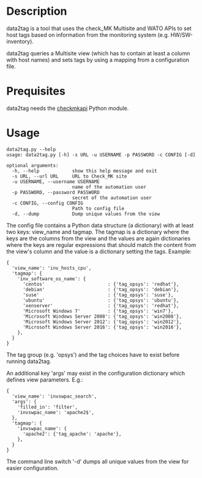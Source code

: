 # Description #

data2tag is a tool that uses the check_MK Multisite and WATO APIs to set host tags based on information from the monitoring system (e.g. HW/SW-inventory).

data2tag queries a Multisite view (which has to contain at least a column with host names) and sets tags by using a mapping from a configuration file.

# Prequisites #

data2tag needs the [checkmkapi](https://github.com/HeinleinSupport/check_mk/tree/master/checkmkapi) Python module.

# Usage #

    data2tag.py --help
	usage: data2tag.py [-h] -s URL -u USERNAME -p PASSWORD -c CONFIG [-d]
    
    optional arguments:
	  -h, --help            show this help message and exit
	  -s URL, --url URL     URL to Check_MK site
      -u USERNAME, --username USERNAME
                            name of the automation user
      -p PASSWORD, --password PASSWORD
                            secret of the automation user
      -c CONFIG, --config CONFIG
                            Path to config file
      -d, --dump            Dump unique values from the view

The config file contains a Python data structure (a dictionary) with at least two keys: view_name and tagmap. The tagmap is a dictionary where the keys are the columns from the view and the values are again dictionaries where the keys are regular expressions that should match the content from the view's column and the value is a dictionary setting the tags. Example:

    {
      'view_name': 'inv_hosts_cpu',
      'tagmap': {
        'inv_software_os_name': {
          'centos'                       : {'tag_opsys': 'redhat'},
          'debian'                       : {'tag_opsys': 'debian'},
          'suse'                         : {'tag_opsys': 'suse'},
          'ubuntu'                       : {'tag_opsys': 'ubuntu'},
          'xenserver'                    : {'tag_opsys': 'redhat'},
          'Microsoft Windows 7'          : {'tag_opsys': 'win7'},
          'Microsoft Windows Server 2008': {'tag_opsys': 'win2008'},
          'Microsoft Windows Server 2012': {'tag_opsys': 'win2012'},
          'Microsoft Windows Server 2016': {'tag_opsys': 'win2016'},
        },
      }
    }

The tag group (e.g. 'opsys') and the tag choices have to exist before running data2tag.

An additional key 'args' may exist in the configuration dictionary which defines view parameters. E.g.:

    {
      'view_name': 'invswpac_search',
      'args': {
        'filled_in': 'filter',
        'invswpac_name': 'apache2$',
      },
      'tagmap': {
        'invswpac_name': {
          'apache2': {'tag_apache': 'apache'},
        },
      }
    }

The command line switch '-d' dumps all unique values from the view for easier configuration.
